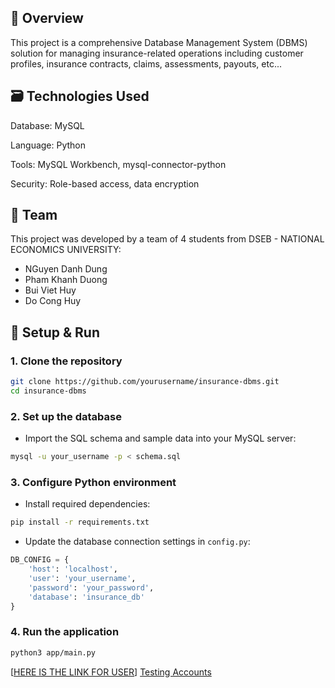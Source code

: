 ## 📌 Overview
This project is a comprehensive Database Management System (DBMS) solution for managing insurance-related operations including customer profiles, insurance contracts, claims, assessments, payouts, etc...

## 🗃️ Technologies Used
Database: MySQL

Language: Python

Tools: MySQL Workbench, mysql-connector-python

Security: Role-based access, data encryption

## 👥 Team
This project was developed by a team of 4 students from DSEB - NATIONAL ECONOMICS UNIVERSITY:
* NGuyen Danh Dung
* Pham Khanh Duong
* Bui Viet Huy
* Do Cong Huy

## 🚀 Setup & Run

### 1. Clone the repository

```bash
git clone https://github.com/yourusername/insurance-dbms.git
cd insurance-dbms
```

### 2. Set up the database

* Import the SQL schema and sample data into your MySQL server:

```bash
mysql -u your_username -p < schema.sql
```

### 3. Configure Python environment

* Install required dependencies:

```bash
pip install -r requirements.txt
```

* Update the database connection settings in `config.py`:

```python
DB_CONFIG = {
    'host': 'localhost',
    'user': 'your_username',
    'password': 'your_password',
    'database': 'insurance_db'
}
```

### 4. Run the application

```bash
python3 app/main.py
```
[[HERE IS THE LINK FOR USER](https://insurance-demo-w.streamlit.app/)]
[Testing Accounts](https://docs.google.com/spreadsheets/d/1IuyoQLqaKyXApejXfgvRytfD7C2lYDxo9do4ZZawtsA/edit?usp=sharing)
